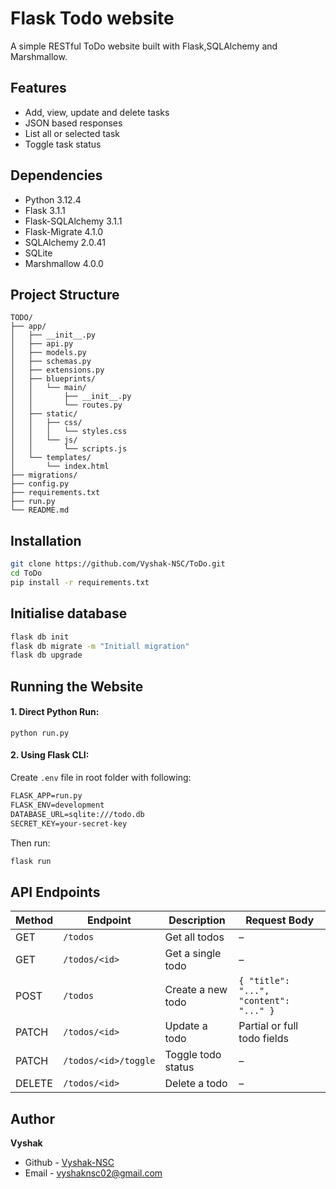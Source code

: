 # Flask Todo website

A simple RESTful ToDo website built with Flask,SQLAlchemy and Marshmallow.

## Features

- Add, view, update and delete tasks
- JSON based responses
- List all or selected task
- Toggle task status

## Dependencies

- Python 3.12.4
- Flask 3.1.1
- Flask-SQLAlchemy 3.1.1
- Flask-Migrate 4.1.0
- SQLAlchemy 2.0.41
- SQLite
- Marshmallow 4.0.0

## Project Structure
```
TODO/
├── app/
│   ├── __init__.py
│   ├── api.py
│   ├── models.py
│   ├── schemas.py
│   ├── extensions.py
│   ├── blueprints/
│   │   └── main/
│   │       ├── __init__.py
│   │       └── routes.py
│   ├── static/
│   │   ├── css/
│   │   │   └── styles.css
│   │   └── js/
│   │       └── scripts.js
│   └── templates/
│       └── index.html
├── migrations/
├── config.py
├── requirements.txt
├── run.py
└── README.md
```

## Installation

```bash
git clone https://github.com/Vyshak-NSC/ToDo.git
cd ToDo
pip install -r requirements.txt
```

## Initialise database

```bash
flask db init
flask db migrate -m "Initiall migration"
flask db upgrade
```

## Running the Website

#### 1. Direct Python Run:
```
python run.py
```
#### 2. Using Flask CLI:

Create `.env` file in root folder with following:

```markdown
FLASK_APP=run.py
FLASK_ENV=development
DATABASE_URL=sqlite:///todo.db
SECRET_KEY=your-secret-key
```

Then run:
```bash
flask run
```

## API Endpoints

| Method | Endpoint               | Description              | Request Body       |
|--------|------------------------|--------------------------|--------------------|
| GET    | `/todos`              | Get all todos            | –                  |
| GET    | `/todos/<id>`         | Get a single todo        | –                  |
| POST   | `/todos`              | Create a new todo        | `{ "title": "...", "content": "..." }` |
| PATCH  | `/todos/<id>`         | Update a todo            | Partial or full todo fields |
| PATCH  | `/todos/<id>/toggle`  | Toggle todo status       | –                  |
| DELETE | `/todos/<id>`         | Delete a todo            | –                  |

## Author

**Vyshak**
* Github - [Vyshak-NSC](https://github.com/Vyshak-NSC)
* Email - [vyshaknsc02@gmail.com](mailto:vyshaknsc02@gmail.com)